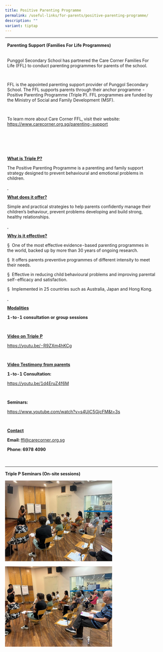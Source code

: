 ```yaml
---
title: Positive Parenting Programme
permalink: /useful-links/for-parents/positive-parenting-programme/
description: ""
variant: tiptap
---
```

<table style="minWidth: 25px">
<colgroup>
<col>
</colgroup>
<tbody>
<tr>
<td rowspan="1" colspan="1">
<p><strong>Parenting Support (Families For Life Programmes)</strong>
</p>
</td>
</tr>
<tr>
<td rowspan="1" colspan="1">
<p>Punggol Secondary School has partnered the Care Corner Families For Life
(FFL) to conduct parenting programmes for parents of the school.</p>
<p><strong>&nbsp;</strong>
</p>
<p>FFL is the appointed parenting support provider of Punggol Secondary School.
The FFL supports parents through their anchor programme - Positive Parenting
Programme (Triple P). FFL programmes are funded by the Ministry of Social
and Family Development (MSF).</p>
<p><strong>&nbsp;</strong>
</p>
<p>To learn more about Care Corner FFL, visit their website: <a href="https://www.carecorner.org.sg/parenting-support" rel="noopener noreferrer nofollow" target="_blank">https://www.carecorner.org.sg/parenting-support</a>
</p>
<p>&nbsp;</p>
<p><strong>&nbsp;</strong>
</p>
</td>
</tr>
<tr>
<td rowspan="1" colspan="1">
<p><strong><u>What is Triple P?</u></strong>
</p>
<p>The Positive Parenting Programme is a parenting and family support strategy
designed to prevent behavioural and emotional problems in children.</p>
<p><strong><u>&nbsp;</u></strong>
</p>
<p><strong><u>What does it offer?</u></strong>
</p>
<p>Simple and practical strategies to help parents confidently manage their
children’s behaviour, prevent problems developing and build strong, healthy
relationships.</p>
<p><strong><u>&nbsp;</u></strong>
</p>
<p><strong><u>Why is it effective?</u></strong>
</p>
<p>§&nbsp; One of the most effective evidence-based parenting programmes
in the world, backed up by more than 30 years of ongoing research.</p>
<p>§&nbsp; It offers parents preventive programmes of different intensity
to meet their needs.</p>
<p>§&nbsp; Effective in reducing child behavioural problems and improving
parental self-efficacy and satisfaction.</p>
<p>§&nbsp; Implemented in 25 countries such as Australia, Japan and Hong
Kong.</p>
<p><strong><u>&nbsp;</u></strong>
</p>
<p><strong><u>Modalities</u></strong>
</p>
<p><strong>1-to-1 consultation or group sessions</strong>
</p>
<p><strong>&nbsp;</strong>
</p>
<p><strong><u>Video on Triple P</u></strong>
</p>
<p><a href="https://youtu.be/-R9ZXm4hKCg" rel="noopener noreferrer nofollow" target="_blank">https://youtu.be/-R9ZXm4hKCg</a>
</p>
<p><strong>&nbsp;</strong>
</p>
<p><strong><u>Video Testimony from parents</u></strong>
</p>
<p><strong>1-to-1 Consultation:</strong>
</p>
<p><a href="https://youtu.be/1d4EruZ4f6M" rel="noopener noreferrer nofollow" target="_blank">https://youtu.be/1d4EruZ4f6M</a>
</p>
<p><strong>&nbsp;</strong>
</p>
<p><strong>Seminars:</strong>
</p>
<p><a href="https://www.youtube.com/watch?v=s4UjC5GjcFM&amp;t=3s" rel="noopener noreferrer nofollow" target="_blank">https://www.youtube.com/watch?v=s4UjC5GjcFM&amp;t=3s</a>
</p>
<p><strong>&nbsp;</strong>
</p>
<p><strong><u>Contact</u></strong>
</p>
<p><strong>Email: </strong><a href="mailto:ffl@carecorner.org.sg" rel="noopener noreferrer nofollow" target="_blank">ffl@carecorner.org.sg</a>
</p>
<p><strong>Phone: 6978 4090</strong>
</p>
<p><strong>&nbsp;</strong>
</p>
</td>
</tr>
</tbody>
</table>
<p><strong>Triple P Seminars (On-site sessions)</strong>
</p>
<div class="isomer-image-wrapper">
<img style="width: 70%;" height="auto" width="100%" alt="" src="/images/Triple_P1.jpg">
</div>
<p></p>
<div class="isomer-image-wrapper">
<img style="width: 70%;" height="auto" width="100%" alt="" src="/images/Triple_P2.jpg">
</div>
<p></p>